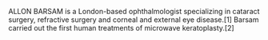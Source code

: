 ALLON BARSAM is a London-based ophthalmologist specializing in cataract surgery, refractive surgery and corneal and external eye disease.[1] Barsam carried out the first human treatments of microwave keratoplasty.[2]
